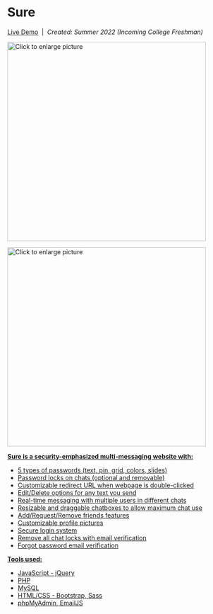 # Sure

[Live Demo](https://drive.google.com/file/d/13nnKTg7-8vtTcfH8g6AGDbO4fOUHspUh/view)&nbsp;&nbsp;|&nbsp;&nbsp;<i>Created: Summer 2022 (Incoming College Freshman)</i>

<a href="https://drive.google.com/uc?export=view&id=1QpTASn0pk6txESG1LxhmVQ81shradLaR"><img src="https://drive.google.com/uc?export=view&id=1QpTASn0pk6txESG1LxhmVQ81shradLaR" style="width: 450px; max-width: 100%; height: auto" title="Click to enlarge picture" />
 
 <a href="https://drive.google.com/uc?export=view&id=1c4HxaS4qRormDX_gavfSH7zo7kJDa3Cj"><img src="https://drive.google.com/uc?export=view&id=1c4HxaS4qRormDX_gavfSH7zo7kJDa3Cj" style="width: 450px; max-width: 100%; height: auto" title="Click to enlarge picture" />

<b>Sure is a security-emphasized multi-messaging website with:</b>
 - 5 types of passwords (text, pin, grid, colors, slides)
 - Password locks on chats (optional and removable)
 - Customizable redirect URL when webpage is double-clicked
 - Edit/Delete options for any text you send
 - Real-time messaging with multiple users in different chats 
 - Resizable and draggable chatboxes to allow maximum chat use
 - Add/Request/Remove friends features
 - Customizable profile pictures
 - Secure login system
 - Remove all chat locks with email verification
 - Forgot password email verification
 
  <b>Tools used:</b>
  - JavaScript - jQuery
  - PHP
  - MySQL
  - HTML/CSS - Bootstrap, Sass
  - phpMyAdmin, EmailJS
